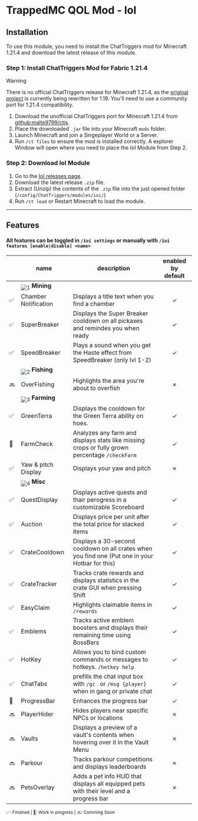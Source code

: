 # TrappedMC QOL Mod - IoI

## Installation

To use this module, you need to install the ChatTriggers mod for Minecraft 1.21.4 and download the latest release of this module.

### Step 1: Install ChatTriggers Mod for Fabric 1.21.4

> [!WARNING]
>
> There is no official ChatTriggers release for Minecraft 1.21.4, as the [original project](https://github.com/ChatTriggers/ctjs) is currently being rewritten for 1.19. You'll need to use a community port for 1.21.4 compatibility.

1. Download the unofficial ChatTriggers port for Minecraft 1.21.4 from [github:malte9799/ctjs](https://github.com/malte9799/ctjs/releases).
2. Place the downloaded `.jar` file into your Minecraft `mods` folder.
3. Launch Minecraft and join a Singeplayer World or a Server.
4. Run `/ct files` to ensure the mod is installed correctly. A explorer Window will open where you need to place the IoI Module from Step 2.

### Step 2: Download IoI Module

1. Go to the [IoI releases page](https://github.com/malte9799/ioi/releases).
2. Download the latest release `.zip` file.
3. Extract (Unzip) the contents of the `.zip` file into the just opened folder (`/config/ChatTriggers/modules/ioi/`)
4. Run `/ct load` or Restart Minecraft to load the module.

---

## Features

#### All features can be toggled in `/ioi settings` or manually with `/ioi features [enable|disable] <name>`

[1]: https://minecraft.wiki/images/Invicon_Diamond_Pickaxe.png
[2]: https://minecraft.wiki/images/Invicon_Diamond_Hoe.png
[3]: https://minecraft.wiki/images/Invicon_Fishing_Rod.png
[4]: https://minecraft.wiki/images/Invicon_Compass.gif

|     | name                        | description                                                                                     | enabled by default |
| --- | --------------------------- | ----------------------------------------------------------------------------------------------- | :----------------: |
|     | <sub>![1]</sub> **Mining**  |                                                                                                 |                    |
| ✅  | Chamber Notification        | Displays a title text when you find a chamber                                                   |         ✓          |
| ✅  | SuperBreaker                | Displays the Super Breaker cooldown on all pickaxes and remindes you when ready                 |         ✓          |
| ✅  | SpeedBreaker                | Plays a sound when you get the Haste effect from SpeedBreaker (only lvl 1-2)                    |         ✓          |
|     | <sub>![2]</sub> **Fishing** |                                                                                                 |                    |
| 🔜  | OverFishing                 | Highlights the area you're about to overfish                                                    |         ✗          |
|     | <sub>![3]</sub> **Farming** |                                                                                                 |                    |
| ✅  | GreenTerra                  | Displays the cooldown for the Green Terra ability on hoes.                                      |         ✓          |
| 🚧  | FarmCheck                   | Analyzes any farm and displays stats like missing crops or fully grown percentage `/checkFarm`  |         ✓          |
| ✅  | Yaw & pitch Display         | Displays your yaw and pitch                                                                     |         ✗          |
|     | <sub>![4]</sub> **Misc**    |                                                                                                 |                    |
| ✅  | QuestDisplay                | Displays active quests and thair perogress in a customizable Scoreboard                         |         ✓          |
| ✅  | Auction                     | Displays price per unit after the total price for stacked items                                 |         ✓          |
| ✅  | CrateCooldown               | Displays a 30-second cooldown on all crates when you find one (Put one in your Hotbar for this) |         ✓          |
| ✅  | CrateTracker                | Tracks crate rewards and displays statistics in the crate GUI when pressing Shift               |         ✓          |
| ✅  | EasyClaim                   | Highlights claimable items in `/rewards`                                                        |         ✓          |
| ✅  | Emblems                     | Tracks active emblem boosters and displays their remaining time using BossBars                  |         ✓          |
| ✅  | HotKey                      | Allows you to bind custom commands or messages to hotkeys. `/hetkey help`                       |         ✓          |
| ✅  | ChatTabs                    | prefills the chat input box with `/gc ` or `/msg {player} ` when in gang or private chat        |         ✓          |
| 🚧  | ProgressBar                 | Enhances the progress bar                                                                       |         ✓          |
| 🔜  | PlayerHider                 | Hides players near specific NPCs or locations                                                   |         ✗          |
| 🔜  | Vaults                      | Displays a preview of a vault's contents when hovering over it in the Vault Menu                |         ✗          |
| 🔜  | Parkour                     | Tracks parkour competitions and displays leaderboards                                           |         ✗          |
| 🔜  | PetsOverlay                 | Adds a pet info HUD that displays all equipped pets with their level and a progress bar         |         ✗          |

<sub>✅: Finished | 🚧: Work in progress | 🔜: Comming Soon</sub>
